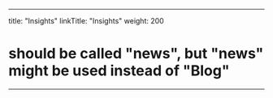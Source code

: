 ---
title: "Insights"
linkTitle: "Insights"
weight: 200
# should be called "news", but "news" might be used instead of "Blog"
----
